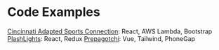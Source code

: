 # Code Examples

[Cincinnati Adapted Sports Connection](https://github.com/ianblynch/portfolio/tree/master/casc): React, AWS Lambda, Bootstrap
[PlashLights](https://github.com/ianblynch/portfolio/tree/master/plashLights): React, Redux
[Prepagotchi](https://github.com/ianblynch/prepagotchi-pg): Vue, Tailwind, PhoneGap